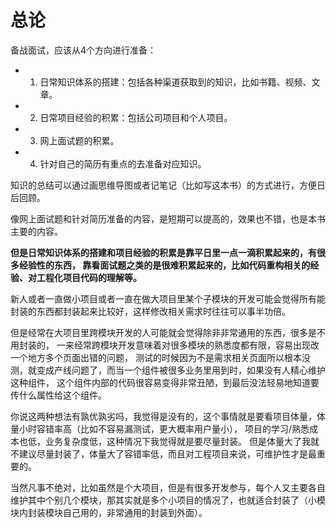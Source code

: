 # 总论

备战面试，应该从4个方向进行准备：

- 1. 日常知识体系的搭建：包括各种渠道获取到的知识，比如书籍、视频、文章。
- 2. 日常项目经验的积累：包括公司项目和个人项目。
- 3. 网上面试题的积累。
- 4. 针对自己的简历有重点的去准备对应知识。

知识的总结可以通过画思维导图或者记笔记（比如写这本书）的方式进行，方便日后回顾。

像网上面试题和针对简历准备的内容，是短期可以提高的，效果也不错，也是本书主要的内容。

**但是日常知识体系的搭建和项目经验的积累是靠平日里一点一滴积累起来的，有很多经验性的东西，
靠看面试题之类的是很难积累起来的，比如代码重构相关的经验、对工程化项目代码的理解等。**

新人或者一直做小项目或者一直在做大项目里某个子模块的开发可能会觉得所有能封装的东西都封装起来比较好，这样修改相关需求时往往可以事半功倍。

但是经常在大项目里跨模块开发的人可能就会觉得除非非常通用的东西，很多是不用封装的，
一来经常跨模块开发意味着对很多模块的熟悉度都有限，容易出现改一个地方多个页面出错的问题，
测试的时候因为不是需求相关页面所以根本没测，就变成产线问题了，而当一个组件被很多业务里用到时，如果没有人精心维护这种组件，
这个组件内部的代码很容易变得非常丑陋，到最后没法轻易地知道要传什么属性给这个组件。

你说这两种想法有孰优孰劣吗，我觉得是没有的，这个事情就是要看项目体量，体量小时容错率高（比如不容易漏测试，更大概率用户量小），
项目的学习/熟悉成本也低，业务复杂度低，这种情况下我觉得就是要尽量封装。
但是体量大了我就不建议尽量封装了，体量大了容错率低，而且对工程项目来说，可维护性才是最重要的。

当然凡事不绝对，比如虽然是个大项目，但是有很多开发参与，每个人又主要各自维护其中个别几个模块，那其实就是多个小项目的情况了，也就适合封装了（小模块内封装模块自己用的，非常通用的封装到外面）。
